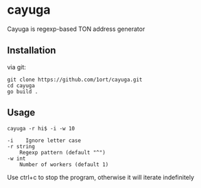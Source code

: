 # cayuga
Cayuga is regexp-based TON address generator

## Installation
via git:

```
git clone https://github.com/1ort/cayuga.git
cd cayuga
go build .
```


## Usage

 ```cayuga -r hi$ -i -w 10 ```

```
-i    Ignore letter case
-r string
    Regexp pattern (default "^")
-w int
    Number of workers (default 1)
```
Use ctrl+c to stop the program, otherwise it will iterate indefinitely